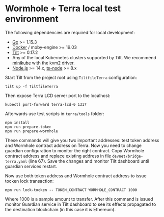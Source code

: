 # Wormhole + Terra local test environment

The following dependencies are required for local development:

- [Go](https://golang.org/dl/) >= 1.15.3
- [Docker](https://docs.docker.com/engine/install/) / moby-engine >= 19.03
- [Tilt](http://tilt.dev/) >= 0.17.2
- Any of the local Kubernetes clusters supported by Tilt. 
  We recommend [minikube](https://kubernetes.io/docs/setup/learning-environment/minikube/) with the kvm2 driver.
- [Node.js](https://nodejs.org/) >= 14.x, [ts-node](https://www.npmjs.com/package/ts-node) >= 8.x

Start Tilt from the project root using `TiltfileTerra` configuration:

    tilt up -f TiltfileTerra

Then expose Terra LCD server port to the localhost:

    kubectl port-forward terra-lcd-0 1317

Afterwards use test scripts in `terra/tools` folder:

    npm install
    npm run prepare-token
    npm run prepare-wormhole

These commands will give you two important addresses: test token address and Wormhole contract address on Terra. Now you need to change guardian configuration to monitor the right contract. Copy Wormhole contract address and replace existing address in file `devnet/bridge-terra.yaml` (line 67). Save the changes and monitor Tilt dashboard until guardian services restart.

Now use both token address and Wormhole contract address to issue tocken lock transaction:

    npm run lock-tocken -- TOKEN_CONTRACT WORMHOLE_CONTRACT 1000

Where 1000 is a sample amount to transfer. After this command is issued monitor Guardian service in Tilt dashboard to see its effects propagated to the destination blockchain (in this case it is Ethereum).